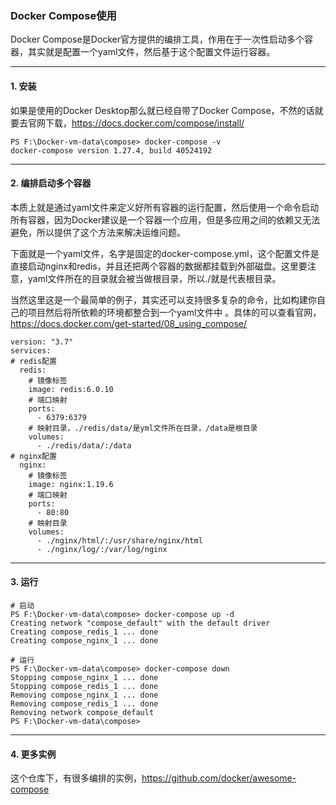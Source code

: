 ### Docker Compose使用
Docker Compose是Docker官方提供的编排工具，作用在于一次性启动多个容器，其实就是配置一个yaml文件，然后基于这个配置文件运行容器。

---

#### 1. 安装
如果是使用的Docker Desktop那么就已经自带了Docker Compose，不然的话就要去官网下载，https://docs.docker.com/compose/install/

```
PS F:\Docker-vm-data\compose> docker-compose -v
docker-compose version 1.27.4, build 40524192
```

---

#### 2. 编排启动多个容器

本质上就是通过yaml文件来定义好所有容器的运行配置，然后使用一个命令启动所有容器，因为Docker建议是一个容器一个应用，但是多应用之间的依赖又无法避免，所以提供了这个方法来解决运维问题。

下面就是一个yaml文件，名字是固定的docker-compose.yml，这个配置文件是直接启动nginx和redis，并且还把两个容器的数据都挂载到外部磁盘。这里要注意，yaml文件所在的目录就会被当做根目录，所以./就是代表根目录。

当然这里这是一个最简单的例子，其实还可以支持很多复杂的命令，比如构建你自己的项目然后将所依赖的环境都整合到一个yaml文件中 。具体的可以查看官网，https://docs.docker.com/get-started/08_using_compose/

```
version: "3.7"
services:
# redis配置
  redis:
    # 镜像标签
    image: redis:6.0.10
    # 端口映射
    ports:
      - 6379:6379
    # 映射目录，./redis/data/是yml文件所在目录，/data是根目录
    volumes:
      - ./redis/data/:/data
# nginx配置
  nginx:
    # 镜像标签
    image: nginx:1.19.6
    # 端口映射
    ports:
      - 80:80
    # 映射目录
    volumes:
      - ./nginx/html/:/usr/share/nginx/html
      - ./nginx/log/:/var/log/nginx

```


---

#### 3. 运行

```
# 启动
PS F:\Docker-vm-data\compose> docker-compose up -d
Creating network "compose_default" with the default driver
Creating compose_redis_1 ... done
Creating compose_nginx_1 ... done

# 运行
PS F:\Docker-vm-data\compose> docker-compose down
Stopping compose_nginx_1 ... done
Stopping compose_redis_1 ... done
Removing compose_nginx_1 ... done
Removing compose_redis_1 ... done
Removing network compose_default
PS F:\Docker-vm-data\compose>
```

---

#### 4. 更多实例

这个仓库下，有很多编排的实例，https://github.com/docker/awesome-compose